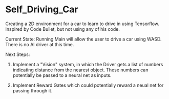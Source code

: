 # Self_Driving_Car
Creating a 2D environment for a car to learn to drive in using Tensorflow. Inspired by Code Bullet, but not using any of his code.

Current State: Running Main will allow the user to drive a car using WASD. 
There is no AI driver at this time.

Next Steps: 

1. Implement a "Vision" system, in which the Driver gets a list 
of numbers indicating distance from the nearest object. These numbers 
can potentially be passed to a neural net as inputs. 

2. Implement Reward Gates which could potentially reward a 
neual net for passing through it.
